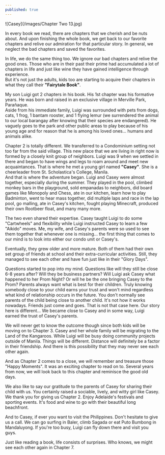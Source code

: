 ```yaml
---
published: true
---
```

![Casey](/images/Chapter Two 13.jpg)

In every book we read, there are chapters that we cherish and be nuts about. And upon finishing the whole book, we get back to our favorite chapters and relive our admiration for that particular story. In general, we neglect the bad chapters and saved the favorites.

In life, we do the same thing too. We ignore our bad chapters and relive the good ones. Those who are in their past their prime had accumulated a lot of chapters in life and just like wine they have gained intelligence through experience.   
But it's not just the adults, kids too are starting to acquire their chapters in what they call their **"Fairytale Book"**.

My son Luigi got 2 chapters in his book. His 1st chapter was his formative years. He was born and raised in an exclusive village in Merville Park, Parañaque.   
Aside from his immediate family, Luigi was surrounded with pets from dogs, cats, 1 frog, 1 bantam rooster, and 1 flying lemur (we surrendered the animal to our local barangay after knowing that their species are endangered).
He vaguely goes to the park and other public areas to play because of his young age and for reason that he is among his loved ones... humans and animals alike. 

Chapter 2 is totally different.  We transferred to a Condominium setting not too far from the said village. This new place that we are living in right now is formed by a closely knit group of neighbors. 
Luigi was 9 when we settled in there and began to have wings and legs to roam around and meet new acquaintances. 
That is where he met a young girl named **"Casey"**. She is a cheerleader from St. Scholastica's College, Manila.  
And that is where the adventure began. Luigi and Casey were almost together, especially during the summer. They played in the pool, climbed monkey bars in the playground, sold empanadas to neighbors, did board games like Monopoly and Chess, ate in our kitchen, learn how to play Badminton, went to hear mass together, did multiple laps and race in the lap pool, go malling, ate in Casey's kitchen, fought playing Minecraft, produced their own Rootbeer float, and many many more.

The two even shared their expertise. Casey taught Luigi to do some "Cartwheels" and flexibility while Luigi instructed Casey to learn a few "Aikido" moves. 
Me, my wife, and Casey's parents were so used to see them together that whenever one is missing... the first thing that comes to our mind is to look into either our condo unit or Casey's. 

Eventually, they grew older and more mature. Both of them had their own set group of friends at school and their extra-curricular activities. 
Still, they managed to see each other and have fun just like in their "Glory Days".

Questions started to pop into my mind. Questions like will they still be close 6-8 years after? Will they be business partners? Will Luigi ask Casey what happened to her Prom Night? Or will he be the one bringing Casey to the Prom? 
Parents always want what is best for their children. Truly knowing somebody close to your child earns your trust and won't mind regardless what kind of relationship occurs in the future. 
You don't normally see parents of the child being close to another child. It's not how it works nowadays. Friends just come and goes. That is not that case here. 
Our story here is different... We became close to Casey and in some way, Luigi earned the trust of Casey's parents.

We will never get to know the outcome though since both kids will be moving on to Chapter 3. Casey and her whole family will be migrating to the Land of the Kangaroos. While Luigi will be busy doing community projects outside of Manila. 
Things will be different.  Distance will definitely be a factor in their friendship. And there is this possibility that they may never see each other again. 

And as Chapter 2 comes to a close, we will remember and treasure those "Happy Moments". It was an exciting chapter to read on to. 
Several years from now, we will look back to this chapter and reminisce the good old days. 

We also like to say our gratitude to the parents of Casey for sharing their child with us. You certainly raised a sociable, lively, and witty girl like Casey. 
We thank you for giving us Chapter 2.
Enjoy Adelaide's festivals and sporting events. It's food and wine to go with their beautiful long beachfront. 

And to Casey, if ever you want to visit the Philippines. Don't hesitate to give us a call. We can go surfing in Baler, climb Sagada or eat Puto Bumbong in Mandaluyong.
If you're too busy, Luigi can fly down there and visit you guys. 

Just like reading a book, life consists of surprises. 
Who knows, we might see each other again in Chapter 7.

